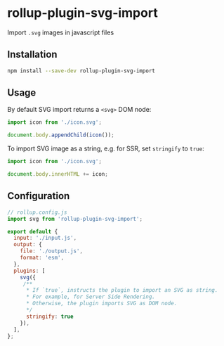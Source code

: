 # rollup-plugin-svg-import

Import `.svg` images in javascript files

## Installation

```sh
npm install --save-dev rollup-plugin-svg-import
```

## Usage

By default SVG import returns a `<svg>` DOM node:

```js
import icon from './icon.svg';

document.body.appendChild(icon());
```

To import SVG image as a string, e.g. for SSR, set `stringify` to `true`:

```js
import icon from './icon.svg';

document.body.innerHTML += icon;
```

## Configuration

```javascript
// rollup.config.js
import svg from 'rollup-plugin-svg-import';

export default {
  input: './input.js',
  output: {
    file: './output.js',
    format: 'esm',
  },
  plugins: [
    svg({
     /**
      * If `true`, instructs the plugin to import an SVG as string.
      * For example, for Server Side Rendering.
      * Otherwise, the plugin imports SVG as DOM node.
      */
      stringify: true
    }),
  ],
};
```
